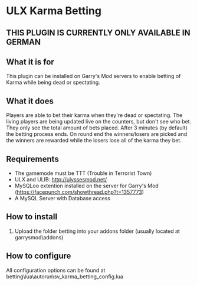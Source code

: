 # ULX Karma Betting
## THIS PLUGIN IS CURRENTLY ONLY AVAILABLE IN GERMAN

## What it is for
This plugin can be installed on Garry's Mod servers to enable betting of Karma while being dead or spectating.

## What it does
Players are able to bet their karma when they're dead or spectating. The living players are being updated live on the counters, but don't see who bet. They only see the total amount of bets placed. After 3 minutes (by default) the betting process ends. On round end the winners/losers are picked and the winners are rewarded while the losers lose all of the karma they bet.

## Requirements
- The gamemode must be TTT (Trouble in Terrorist Town)
- ULX and ULIB: http://ulyssesmod.net/
- MySQLoo extention installed on the server for Garry's Mod (https://facepunch.com/showthread.php?t=1357773)
- A MySQL Server with Database access

## How to install
1. Upload the folder betting into your addons folder (usually located at garrysmod\addons)

## How to configure
All configuration options can be found at betting\lua\autorun\sv_karma_betting_config.lua
